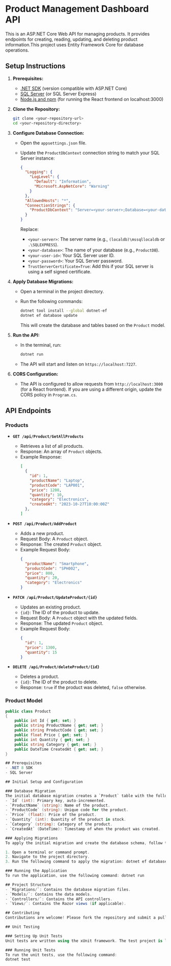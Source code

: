 # Product Management Dashboard API

This is an ASP.NET Core Web API for managing products. It provides endpoints for creating, reading, updating, and deleting product information.This project uses Entity Framework Core for database operations.

## Setup Instructions

1.  **Prerequisites:**
    * [.NET SDK](https://dotnet.microsoft.com/download) (version compatible with ASP.NET Core)
    * [SQL Server](https://www.microsoft.com/en-us/sql-server/sql-server-downloads) (or SQL Server Express)
    * [Node.js and npm](https://nodejs.org/) (for running the React frontend on localhost:3000)

2.  **Clone the Repository:**
    ```bash
    git clone <your-repository-url>
    cd <your-repository-directory>
    ```

3.  **Configure Database Connection:**
    * Open the `appsettings.json` file.
    * Update the `ProductDbContext` connection string to match your SQL Server instance:

        ```json
        {
          "Logging": {
            "LogLevel": {
              "Default": "Information",
              "Microsoft.AspNetCore": "Warning"
            }
          },
          "AllowedHosts": "*",
          "ConnectionStrings": {
            "ProductDbContext": "Server=<your-server>;Database=<your-database>;User Id=<your-user-id>;Password=<your-password>;TrustServerCertificate=True;"
          }
        }
        ```

        Replace:
        * `<your-server>`: The server name (e.g., `(localdb)\mssqllocaldb` or `.\SQLEXPRESS`).
        * `<your-database>`: The name of your database (e.g., `ProductDB`).
        * `<your-user-id>`: Your SQL Server user ID.
        * `<your-password>`: Your SQL Server password.
        * `TrustServerCertificate=True`: Add this if your SQL server is using a self signed certificate.

4.  **Apply Database Migrations:**
    * Open a terminal in the project directory.
    * Run the following commands:

        ```bash
        dotnet tool install --global dotnet-ef
        dotnet ef database update
        ```

        This will create the database and tables based on the `Product` model.

5.  **Run the API:**
    * In the terminal, run:

        ```bash
        dotnet run
        ```

    * The API will start and listen on `https://localhost:7227`.

6.  **CORS Configuration:**
    * The API is configured to allow requests from `http://localhost:3000` (for a React frontend). If you are using a different origin, update the CORS policy in `Program.cs`.

## API Endpoints

### Products

* **`GET /api/Product/GetAllProducts`**
    * Retrieves a list of all products.
    * Response: An array of `Product` objects.
    * Example Response:
        ```json
        [
          {
            "id": 1,
            "productName": "Laptop",
            "productCode": "LAP001",
            "price": 1200,
            "quantity": 10,
            "category": "Electronics",
            "createdAt": "2023-10-27T10:00:00Z"
          },
        ]
        ```

* **`POST /api/Product/AddProduct`**
    * Adds a new product.
    * Request Body: A `Product` object.
    * Response: The created `Product` object.
    * Example Request Body:
        ```json
        {
          "productName": "Smartphone",
          "productCode": "SPH002",
          "price": 800,
          "quantity": 20,
          "category": "Electronics"
        }
        ```

* **`PATCH /api/Product/UpdateProduct/{id}`**
    * Updates an existing product.
    * `{id}`: The ID of the product to update.
    * Request Body: A `Product` object with the updated fields.
    * Response: The updated `Product` object.
    * Example Request Body:
        ```json
        {
          "id": 1,
          "price": 1300,
          "quantity": 15
        }
        ```

* **`DELETE /api/Product/deleteProduct/{id}`**
    * Deletes a product.
    * `{id}`: The ID of the product to delete.
    * Response: `true` if the product was deleted, `false` otherwise.

### Product Model

```csharp
public class Product
{
    public int Id { get; set; }
    public string ProductName { get; set; }
    public string ProductCode { get; set; }
    public float Price { get; set; }
    public int Quantity { get; set; }
    public string Category { get; set; }
    public DateTime CreatedAt { get; set; }
}

## Prerequisites
- .NET 8 SDK
- SQL Server

## Initial Setup and Configuration

### Database Migration
The initial database migration creates a `Product` table with the following columns:
- `Id` (int): Primary key, auto-incremented.
- `ProductName` (string): Name of the product.
- `ProductCode` (string): Unique code for the product.
- `Price` (float): Price of the product.
- `Quantity` (int): Quantity of the product in stock.
- `Category` (string): Category of the product.
- `CreatedAt` (DateTime): Timestamp of when the product was created.

### Applying Migrations
To apply the initial migration and create the database schema, follow these steps:

1. Open a terminal or command prompt.
2. Navigate to the project directory.
3. Run the following command to apply the migration: dotnet ef database update

### Running the Application
To run the application, use the following command: dotnet run

## Project Structure
- `Migrations/`: Contains the database migration files.
- `Models/`: Contains the data models.
- `Controllers/`: Contains the API controllers.
- `Views/`: Contains the Razor views (if applicable).

## Contributing
Contributions are welcome! Please fork the repository and submit a pull request.

## Unit Testing

### Setting Up Unit Tests
Unit tests are written using the xUnit framework. The test project is located in the `ProductManagementDashboard.Tests` directory.

### Running Unit Tests
To run the unit tests, use the following command:
dotnet test

    
